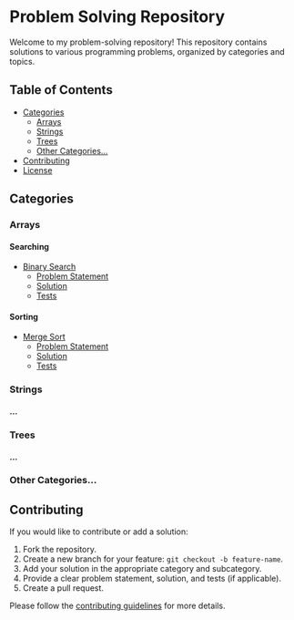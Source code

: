 # Problem Solving Repository

Welcome to my problem-solving repository! This repository contains solutions to various programming problems, organized by categories and topics.

## Table of Contents

- [Categories](#categories)
  - [Arrays](#arrays)
  - [Strings](#strings)
  - [Trees](#trees)
  - [Other Categories...](#other-categories)
- [Contributing](#contributing)
- [License](#license)

## Categories

### Arrays

#### Searching
- [Binary Search](./arrays/searching/binary_search)
  - [Problem Statement](./arrays/searching/binary_search/problem_statement.md)
  - [Solution](./arrays/searching/binary_search/solution.cpp)
  - [Tests](./arrays/searching/binary_search/tests/)

#### Sorting
- [Merge Sort](./arrays/sorting/merge_sort)
  - [Problem Statement](./arrays/sorting/merge_sort/problem_statement.md)
  - [Solution](./arrays/sorting/merge_sort/solution.cpp)
  - [Tests](./arrays/sorting/merge_sort/tests/)

### Strings

#### ...
<!-- Add more subcategories and problems as needed -->

### Trees

#### ...
<!-- Add more subcategories and problems as needed -->

### Other Categories...

<!-- Add more categories and subcategories as needed -->

## Contributing

If you would like to contribute or add a solution:
1. Fork the repository.
2. Create a new branch for your feature: `git checkout -b feature-name`.
3. Add your solution in the appropriate category and subcategory.
4. Provide a clear problem statement, solution, and tests (if applicable).
5. Create a pull request.

Please follow the [contributing guidelines](./CONTRIBUTING.md) for more details.
